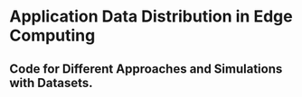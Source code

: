 # Application Data Distribution in Edge Computing
## Code for Different Approaches and Simulations with Datasets.
